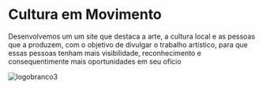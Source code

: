 # Cultura em Movimento
Desenvolvemos um um site que destaca a arte, a cultura local e as pessoas que a produzem, com o objetivo de divulgar o trabalho artístico, para que essas pessoas tenham mais visibilidade, reconhecimento e consequentimente mais oportunidades em seu ofício

![logobranco3](https://github.com/ALJGB/site-cultura/assets/148276089/e10b1529-933d-4cf7-af17-70efde67b2ef)

